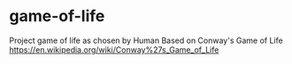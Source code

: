 # game-of-life
Project game of life as chosen by Human
Based on Conway's Game of Life
https://en.wikipedia.org/wiki/Conway%27s_Game_of_Life

